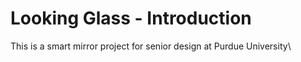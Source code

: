 # Looking Glass - Introduction
This is a smart mirror project for senior design at Purdue University\
